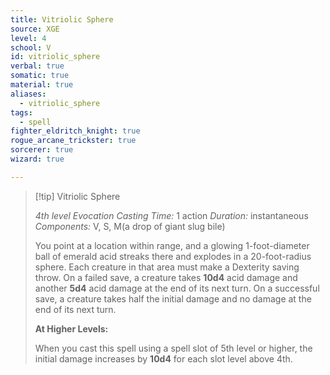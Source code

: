 ```yaml
---
title: Vitriolic Sphere
source: XGE
level: 4
school: V
id: vitriolic_sphere
verbal: true
somatic: true
material: true
aliases:
  - vitriolic_sphere
tags:
  - spell
fighter_eldritch_knight: true
rogue_arcane_trickster: true
sorcerer: true
wizard: true

---
```

>[!tip] Vitriolic Sphere
>
> *4th level Evocation*
> *Casting Time:* 1 action
> *Duration:* instantaneous
> *Components:* V, S, M(a drop of giant slug bile)
>
>You point at a location within range, and a glowing 1-foot-diameter ball of emerald acid streaks there and explodes in a 20-foot-radius sphere. Each creature in that area must make a Dexterity saving throw. On a failed save, a creature takes **10d4** acid damage and another **5d4** acid damage at the end of its next turn. On a successful save, a creature takes half the initial damage and no damage at the end of its next turn.
>
>**At Higher Levels:**
>
>When you cast this spell using a spell slot of 5th level or higher, the initial damage increases by **10d4** for each slot level above 4th.
>

